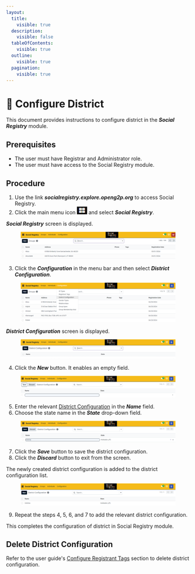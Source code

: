 ```yaml
---
layout:
  title:
    visible: true
  description:
    visible: false
  tableOfContents:
    visible: true
  outline:
    visible: true
  pagination:
    visible: true
---
```


# 📔 Configure District

This document provides instructions to configure district in the _**Social Registry**_ module.

## Prerequisites

* The user must have Registrar and Administrator role.
* The user must have access to the Social Registry module.

## Procedure

1. Use the link _**socialregistry.explore.openg2p.org**_ to access Social Registry.
2. Click the main menu icon ![](../../../../../.gitbook/assets/main-menu.png) and select _**Social Registry**_.

_**Social Registry**_ screen is displayed.

<figure><img src="../../../../../.gitbook/assets/home-page-social-registry.png" alt=""><figcaption></figcaption></figure>

3. Click the _**Configuration**_ in the menu bar and then select _**District Configuration**_.

<figure><img src="../../../../../.gitbook/assets/district-configuration-sr.png" alt=""><figcaption></figcaption></figure>

_**District Configuration**_ screen is displayed.

<figure><img src="../../../../../.gitbook/assets/district-configuration-screen-sr.png" alt=""><figcaption></figcaption></figure>

4. Click the _**New**_ button. It enables an empty field.

<figure><img src="../../../../../.gitbook/assets/dist-config-new-field.png" alt=""><figcaption></figcaption></figure>

5. Enter the relevant [District Configuration](../../#district-configuration) in the _**Name**_ field.
6. Choose the state name in the _**State**_ drop-down field.

<figure><img src="../../../../../.gitbook/assets/district-configuration-new-sr.png" alt=""><figcaption></figcaption></figure>

7. Click the _**Save**_ button to save the district configuration.
8. Click the _**Discard**_ button to exit from the screen.

The newly created district configuration is added to the district configuration list.

<figure><img src="../../../../../.gitbook/assets/dist-config-list.png" alt=""><figcaption></figcaption></figure>

9. Repeat the steps 4, 5, 6, and 7 to add the relevant district configuration.

This completes the configuration of district in Social Registry module.

## Delete District Configuration

Refer to the user guide's [Configure Registrant Tags](configure-registrant-tags.md#delete-registrant-tags) section to delete district configuration.
